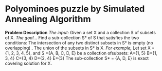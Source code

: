 # Polyominoes puzzle by Simulated Annealing Algorithm
**Problem Description**
*The input:*
Given a set X and a collection S of subsets of X.
*The goal...*
 Find a sub-collection S* of S that satisfies the two conditions:
  The intersection of any two distinct subsets in S* is empty (no overlapping) .
     The union of the subsets in S* is X. 
*For example,*
 Let set X = {1, 2, 3, 4, 5}, and S ={A, B, C, D, E} be a collection ofsubsets:
  A={1, 5}
  B={1, 3, 4}
  C={3, 4}
  D={2, 4}
  E={3}
The sub-collection S* = {A, D, E} is exact covering solution for X.
